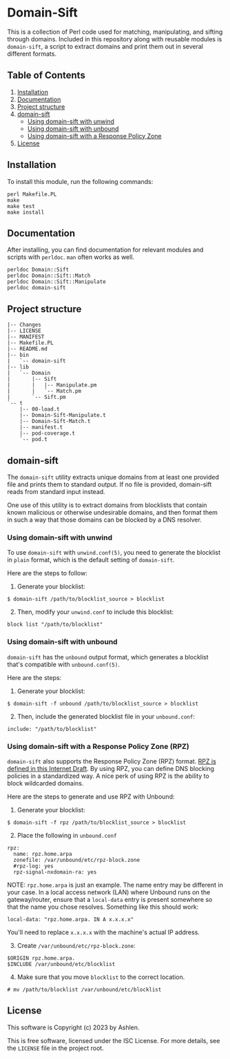 # Domain-Sift

This is a collection of Perl code used for matching, manipulating, and
sifting through domains. Included in this repository along with reusable
modules is `domain-sift`, a script to extract domains and print them out
in several different formats.

## Table of Contents

1. [Installation](#installation)
2. [Documentation](#documentation)
3. [Project structure](#project-structure)
4. [domain-sift](#domain-sift)
    - [Using domain-sift with unwind](#using-domain-sift-with-unwind)
    - [Using domain-sift with unbound](#using-domain-sift-with-unbound)
    - [Using domain-sift with a Response Policy Zone](#using-domain-sift-with-a-response-policy-zone-rpz)
5. [License](#license)

## Installation

To install this module, run the following commands:

```
perl Makefile.PL
make
make test
make install
```

## Documentation

After installing, you can find documentation for relevant modules and
scripts with `perldoc`. `man` often works as well.

```
perldoc Domain::Sift
perldoc Domain::Sift::Match
perldoc Domain::Sift::Manipulate
perldoc domain-sift
```

## Project structure

```
|-- Changes
|-- LICENSE
|-- MANIFEST
|-- Makefile.PL
|-- README.md
|-- bin
|   `-- domain-sift
|-- lib
|   `-- Domain
|       |-- Sift
|       |   |-- Manipulate.pm
|       |   `-- Match.pm
|       `-- Sift.pm
`-- t
    |-- 00-load.t
    |-- Domain-Sift-Manipulate.t
    |-- Domain-Sift-Match.t
    |-- manifest.t
    |-- pod-coverage.t
    `-- pod.t
```

## domain-sift

The `domain-sift` utility extracts unique domains from at least one
provided file and prints them to standard output. If no file is
provided, domain-sift reads from standard input instead.

One use of this utility is to extract domains from blocklists
that contain known malicious or otherwise undesirable domains,
and then format them in such a way that those domains can be
blocked by a DNS resolver.

### Using domain-sift with unwind

To use `domain-sift` with `unwind.conf(5)`, you need to generate the blocklist
in `plain` format, which is the default setting of `domain-sift`.

Here are the steps to follow:

1. Generate your blocklist:

```
$ domain-sift /path/to/blocklist_source > blocklist
```

2. Then, modify your `unwind.conf` to include this blocklist:

```
block list "/path/to/blocklist"
```

### Using domain-sift with unbound

`domain-sift` has the `unbound` output format, which generates a blocklist
that's compatible with `unbound.conf(5)`.

Here are the steps:

1. Generate your blocklist:

```
$ domain-sift -f unbound /path/to/blocklist_source > blocklist
```

2. Then, include the generated blocklist file in your `unbound.conf`:

```
include: "/path/to/blocklist"
```

### Using domain-sift with a Response Policy Zone (RPZ)

`domain-sift` also supports the Response Policy Zone (RPZ) format. [RPZ is
defined in this Internet
Draft](https://datatracker.ietf.org/doc/draft-vixie-dnsop-dns-rpz/). By
using RPZ, you can define DNS blocking policies in a standardized way. A
nice perk of using RPZ is the ability to block wildcarded domains.

Here are the steps to generate and use RPZ with Unbound:

1. Generate your blocklist:

```
$ domain-sift -f rpz /path/to/blocklist_source > blocklist
```

2. Place the following in `unbound.conf`

```
rpz:
  name: rpz.home.arpa
  zonefile: /var/unbound/etc/rpz-block.zone
  #rpz-log: yes
  rpz-signal-nxdomain-ra: yes
```

NOTE: `rpz.home.arpa` is just an example. The name entry may be
different in your case. In a local access network (LAN) where Unbound
runs on the gateway/router, ensure that a `local-data` entry is present
somewhere so that the name you chose resolves. Something like this
should work:

```
local-data: "rpz.home.arpa. IN A x.x.x.x"
```

You'll need to replace `x.x.x.x` with the machine's actual IP address.

3. Create `/var/unbound/etc/rpz-block.zone`:

```
$ORIGIN rpz.home.arpa.
$INCLUDE /var/unbound/etc/blocklist
```

4. Make sure that you move `blocklist` to the correct location.

```
# mv /path/to/blocklist /var/unbound/etc/blocklist
```

## License

This software is Copyright (c) 2023 by Ashlen.

This is free software, licensed under the ISC License. For more details,
see the `LICENSE` file in the project root.
